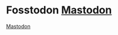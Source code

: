 # Fosstodon <a rel="me" href="https://fosstodon.org/@fleshin">Mastodon</a>
<a rel="me" href="https://fosstodon.org/@fleshin">Mastodon</a>
